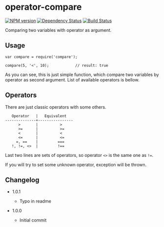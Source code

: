 # operator-compare

[![NPM version](https://img.shields.io/npm/v/operator-compare.svg?style=flat-square)](http://badge.fury.io/js/operator-compare)
[![Dependency Status](https://img.shields.io/gemnasium/Carrooi/Node-OperatorCompare.svg?style=flat-square)](https://gemnasium.com/Carrooi/Node-OperatorCompare)
[![Build Status](https://img.shields.io/travis/Carrooi/Node-OperatorCompare.svg?style=flat-square)](https://travis-ci.org/Carrooi/Node-OperatorCompare)

Comparing two variables with operator as argument.

## Usage

```
var compare = require('compare');

compare(5, '<', 10);			// result: true
```

As you can see, this is just simple function, which compare two variables by operator as second argument. List of available
operators is bellow.

## Operators

There are just classic operators with some others.

```
   Operator   |   Equivalent
--------------+----------------
      >       |          >
      >=      |          >=
      <       |          <
      <=      |          <=
     =, ==    |         ===
   !, !=, <>  |         !==
```

Last two lines are sets of operators, so operator `<>` is the same one as `!=`.

If you will try to set some unknown operator, exception will be thrown.

## Changelog

* 1.0.1
	+ Typo in readme

* 1.0.0
	+ Initial commit
